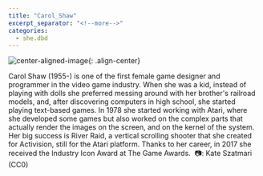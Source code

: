```yaml
---
title: "Carol_Shaw"
excerpt_separator: "<!--more-->"
categories:
  - she.dbd
---
```



![center-aligned-image](https://cdn.pixabay.com/photo/2020/10/26/16/56/man-5687861_1280.png){: .align-center}

Carol Shaw (1955-) is one of the first female game designer and programmer in the video game industry. When she was a kid, instead of playing with dolls she preferred messing around with her brother's railroad models, and, after discovering computers in high school, she started playing text-based games. In 1978 she started working with Atari, where she developed some games but also worked on the complex parts that actually render the images on the screen, and on the kernel of the system. Her big success is River Raid, a vertical scrolling shooter that she created for Activision, still for the Atari platform. Thanks to her career, in 2017 she received the Industry Icon Award at The Game Awards.⁠
⁠
📷: Kate Szatmari (CC0)⁠
